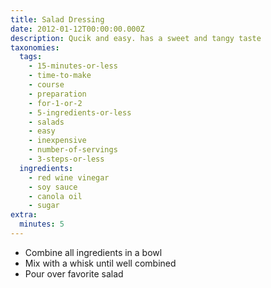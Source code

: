```yaml
---
title: Salad Dressing
date: 2012-01-12T00:00:00.000Z
description: Qucik and easy. has a sweet and tangy taste
taxonomies:
  tags:
    - 15-minutes-or-less
    - time-to-make
    - course
    - preparation
    - for-1-or-2
    - 5-ingredients-or-less
    - salads
    - easy
    - inexpensive
    - number-of-servings
    - 3-steps-or-less
  ingredients:
    - red wine vinegar
    - soy sauce
    - canola oil
    - sugar
extra:
  minutes: 5
---
```

 - Combine all ingredients in a bowl
 - Mix with a whisk until well combined
 - Pour over favorite salad

